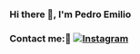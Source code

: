 ### Hi there 👋, I'm Pedro Emilio 

### Contact me:📱 [![Instagram](https://img.shields.io/badge/Instagram-E4405F?&logo=instagram&style=flat-square&logoColor=white)](https://www.instagram.com/_pedroo_mello/)  

<!--
**pedrinbrabin/pedrinbrabin** is a ✨ _special_ ✨ repository because its `README.md` (this file) appears on your GitHub profile.

Here are some ideas to get you started:

   I’m currently working on ...
- 🌱 I’m currently learning ...
- 👯 I’m looking to collaborate on ...
- 🤔 I’m looking for help with ...
- 💬 Ask me about ...
- 📫 How to reach me: ...
- 😄 Pronouns: ...
- ⚡ Fun fact: ...
-->
